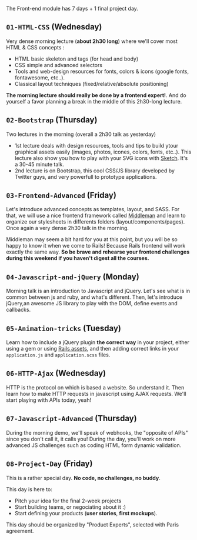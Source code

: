 The Front-end module has 7 days + 1 final project day.

## `01-HTML-CSS` (Wednesday)
Very dense morning lecture (**about 2h30 long**) where we'll cover most HTML & CSS concepts :

- HTML basic skeleton and tags (for head and body)
- CSS simple and advanced selectors
- Tools and web-design resources for fonts, colors & icons (google fonts, fontawesome, etc..).
- Classical layout techniques (fixed/relative/absolute positioning)

**The morning lecture should really be done by a frontend expert!**. And do yourself a favor planning a break in the middle of this 2h30-long lecture.

## `02-Bootstrap` (Thursday)
Two lectures in the morning (overall a 2h30 talk as yesterday)

- 1st lecture deals with design resources, tools and tips to build ytour graphical assets easily (images, photos, icones, colors, fonts, etc..). This lecture also show you how to play with your SVG icons with [Sketch](http://bohemiancoding.com/sketch/). It's a 30-45 minute talk.
- 2nd lecture is on Bootstrap, this cool CSS/JS library developed by Twitter guys, and very powerfull to prototype applications.

## `03-Frontend-Advanced` (Friday)
Let's introduce advanced concepts as templates, layout, and SASS. For that, we will use a nice frontend framework called [Middleman](https://middlemanapp.com) and learn to organize our stylesheets in differents folders (layout/components/pages). Once again a very dense 2h30 talk in the morning.

Middleman may seem a bit hard for you at this point, but you will be so happy to know it when we come to Rails! Because Rails frontend will work exactly the same way. **So be brave and rehearse your frontend challenges during this weekend if you haven't digest all the courses.**

## `04-Javascript-and-jQuery` (Monday)
Morning talk is an introduction to Javascript and jQuery. Let's see what is in common between js and ruby, and what's different. Then, let's introduce jQuery,an awesome JS library to play with the DOM, define events and callbacks.

## `05-Animation-tricks` (Tuesday)
Learn how to include a jQuery plugin **the correct way** in your project, either using a gem or using [Rails assets](https://rails-assets.org/), and then adding correct links in your `application.js` and `application.scss` files.

## `06-HTTP-Ajax` (Wednesday)
HTTP is the protocol on which is based a website. So understand it. Then learn how to make HTTP requests in javascript using AJAX requests. We'll start playing with APIs today, yeah!

## `07-Javascript-Advanced` (Thursday)
During the morning demo, we'll speak of webhooks, the "opposite of APIs" since you don't call it, it calls you! During the day, you'll work on more advanced JS challenges such as coding HTML form dynamic validation.

## `08-Project-Day` (Friday)
This is a rather special day. **No code, no challenges, no buddy**.

This day is here to:

- Pitch your idea for the final 2-week projects
- Start building teams, or negociating about it :)
- Start defining your products (**user stories**, **first mockups**).

This day should be organized by "Product Experts", selected with Paris agreement.
